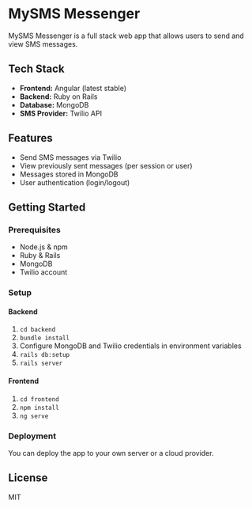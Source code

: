 # MySMS Messenger

MySMS Messenger is a full stack web app that allows users to send and view SMS messages.

## Tech Stack

- **Frontend:** Angular (latest stable)
- **Backend:** Ruby on Rails
- **Database:** MongoDB
- **SMS Provider:** Twilio API

## Features

- Send SMS messages via Twilio
- View previously sent messages (per session or user)
- Messages stored in MongoDB
- User authentication (login/logout)
## Getting Started

### Prerequisites

- Node.js & npm
- Ruby & Rails
- MongoDB
- Twilio account

### Setup

#### Backend

1. `cd backend`
2. `bundle install`
3. Configure MongoDB and Twilio credentials in environment variables
4. `rails db:setup`
5. `rails server`

#### Frontend

1. `cd frontend`
2. `npm install`
3. `ng serve`

### Deployment

You can deploy the app to your own server or a cloud provider.

## License

MIT